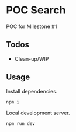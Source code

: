 # POC Search

POC for Milestone #1

## Todos

- Clean-up/WIP

## Usage

Install dependencies.

```sh
npm i
```

Local development server.

```sh
npm run dev
```
